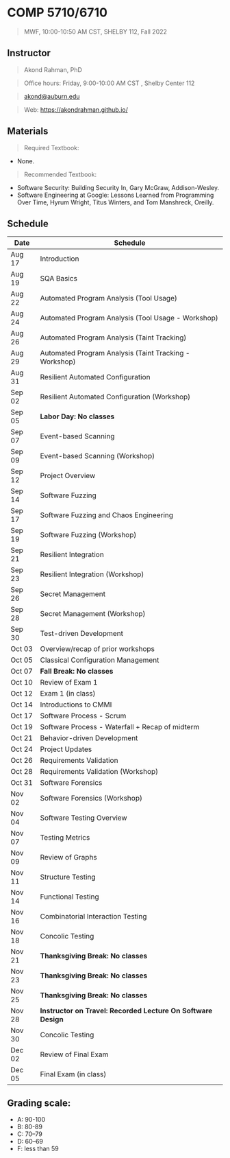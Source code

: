 # COMP 5710/6710 
> MWF, 10:00-10:50 AM CST, SHELBY 112, Fall 2022

## Instructor 

> Akond Rahman, PhD 

> Office hours: Friday, 9:00-10:00 AM CST , Shelby Center 112 

> akond@auburn.edu 

> Web: https://akondrahman.github.io/ 




## Materials 

> Required Textbook: 
- None. 

> Recommended Textbook:  
- Software Security: Building Security In, Gary McGraw, Addison-Wesley.    
- Software Engineering at Google: Lessons Learned from Programming Over Time, Hyrum Wright, Titus Winters, and Tom Manshreck, Oreilly.    



## Schedule 


| Date    |  Schedule                                                     |
|---------|---------------------------------------------------------------|
| Aug 17  | Introduction                                                  |
| Aug 19  | SQA Basics                                                    |
| Aug 22  | Automated Program Analysis  (Tool Usage)                      |
| Aug 24  | Automated Program Analysis  (Tool Usage - Workshop)           |
| Aug 26  | Automated Program Analysis  (Taint Tracking)                  |
| Aug 29  | Automated Program Analysis  (Taint Tracking - Workshop)       |
| Aug 31  | Resilient Automated Configuration                             |
| Sep 02  | Resilient Automated Configuration  (Workshop)                 |
| Sep 05  | **Labor Day: No classes**                                     |
| Sep 07  | Event-based Scanning                                          |
| Sep 09  | Event-based Scanning  (Workshop)                              |
| Sep 12  | Project Overview                                              |
| Sep 14  | Software Fuzzing                                              |
| Sep 17  | Software Fuzzing  and Chaos Engineering                       |
| Sep 19  | Software Fuzzing  (Workshop)                                  |
| Sep 21  | Resilient Integration                                         |
| Sep 23  | Resilient Integration    (Workshop)                           |
| Sep 26  | Secret Management                                             |
| Sep 28  | Secret Management   (Workshop)                                |  
| Sep 30  | Test-driven Development                                       |                                             
| Oct 03  | Overview/recap of prior workshops                             |                 
| Oct 05  | Classical Configuration Management                            |
| Oct 07  | **Fall Break: No classes**                                    |
| Oct 10  | Review of Exam 1                                              |
| Oct 12  | Exam 1 (in class)                                             |
| Oct 14  | Introductions to CMMI                                         |
| Oct 17  | Software Process - Scrum                                      |
| Oct 19  | Software Process - Waterfall   + Recap of midterm             |
| Oct 21  | Behavior-driven Development                                   |     
| Oct 24  | Project Updates                                               |
| Oct 26  | Requirements Validation                                       |
| Oct 28  | Requirements Validation   (Workshop)                          |
| Oct 31  | Software Forensics                                            |
| Nov 02  | Software Forensics (Workshop)                                 |
| Nov 04  | Software Testing Overview                                     |
| Nov 07  | Testing Metrics                                               |
| Nov 09  | Review of Graphs                                              |
| Nov 11  | Structure Testing                                             |
| Nov 14  | Functional Testing                                            |
| Nov 16  | Combinatorial Interaction Testing                             |
| Nov 18  | Concolic Testing                                              |
| Nov 21  | **Thanksgiving Break: No classes**                            |
| Nov 23  | **Thanksgiving Break: No classes**                            |
| Nov 25  | **Thanksgiving Break: No classes**                            |
| Nov 28  | **Instructor on Travel: Recorded Lecture On Software Design** |
| Nov 30  | Concolic Testing                                              |
| Dec 02  | Review of Final Exam                                          |
| Dec 05  | Final Exam (in class)                                         |

 


## Grading scale: 
  - A: 90-100 
  - B: 80-89 
  - C: 70–79 
  - D: 60–69
  - F: less than 59



